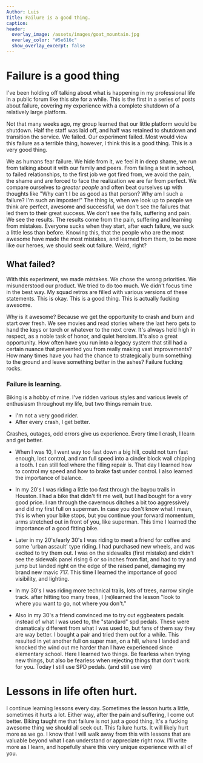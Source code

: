 ```yaml
---
Author: Luis
Title: Failure is a good thing.
caption:
header:
  overlay_image: /assets/images/goat_mountain.jpg
  overlay_color: "#5e616c"
  show_overlay_excerpt: false
---
```


# Failure is a good thing


I've been holding off talking about what is happening in my professional life in a public forum like this site for a while. This is the first in a series of posts about failure, covering my experience with a complete shutdown of a relatively large platform.

Not that many weeks ago, my group learned that our little platform would be shutdown. Half the staff was laid off, and half was retained to shutdown and transition the service. We failed. Our experiment failed. Most would view this failure as a terrible thing, however, I think this is a good thing. This is a very good thing.

We as humans fear failure. We hide from it, we feel it in deep shame, we run from talking about it with our family and peers. From failing a test in school, to failed relationships, to the first job we got fired from, we avoid the pain, the shame and are forced to face the realization we are far from perfect. We compare ourselves to *greater people* and often beat ourselves up with thoughts like "Why can't I be as good as that person? Why am I such a failure? I'm such an imposter!"  The thing is, when we look up to people we think are perfect, awesome and successful, we don't see the failures that led them to their  great success. We don't see the falls, suffering and pain. We see the results. The results come from the pain, suffering and learning from mistakes. Everyone sucks when they start, after each failure, we suck a little less than before. Knowing this, that the people who are the most awesome have made the most mistakes, and learned from them, to be more like our heroes, we should seek out failure. Weird, right?

## What failed?
With this experiment, we made mistakes. We chose the wrong priorities. We misunderstood our product. We tried to do too much. We didn't focus time in the best way. My squad retros are filled with various versions of these statements. This is okay. This is a good thing. This is actually fucking awesome.

Why is it awesome? Because we get the opportunity to crash and burn and start over fresh. We see movies and read stories where the last hero gets to hand the keys or torch or whatever to the next crew. It's always held high in respect, as a noble task of honor, and quiet heroism. It's also a great opportunity.  How often have you run into a legacy system that still had a certain nuance that prevented you from really making vast improvements? How many times have you had the chance to strategically burn something to the ground and leave something better in the ashes? Failure fucking rocks.

### Failure is learning.
Biking is a hobby of mine. I've ridden various styles and various levels of enthusiasm throughout my life, but two things remain true.
* I'm not a very good rider.
* After every crash, I get better.

Crashes, outages, odd errors give us experience. Every time I crash, I learn and get better.

* When I was 10, I went way too fast down a big hill, could not turn fast enough, lost control, and ran full speed into a cinder block wall chipping a tooth. I can still feel where the filling repair is. That day I learned how to control my speed and how to brake fast under control. I also learned the importance of balance.

* In my 20's I was riding a little too fast through the bayou trails in Houston. I had a bike that didn't fit me well, but I had bought for a very good price. I ran through the cavernous ditches a bit too aggressively and did my first full on superman. In case you don't know what I mean, this is when your bike stops, but you continue your forward momentum, arms stretched out in front of you, like superman. This time I learned the importance of a good fitting bike.

* Later in my 20's/early 30's I was riding to meet a friend for coffee and some 'urban assault' type riding. I had purchased new wheels, and was excited to try them out. I was on the sidewalks (first mistake) and didn't see the sidewalk panel rising 6 or so inches from flat, and had to try and jump but landed right on the edge of the raised panel, damaging my brand new mavic 717. This time I learned the importance of good visibility, and lighting.

* In my 30's I was riding more technical trails, lots of trees, narrow single track. after hitting too many trees, I (re)learned the lesson "look to where you want to go, not where you don't."

* Also in my 30's a friend convinced me to try out eggbeaters pedals instead of what I was used to, the "standard" spd pedals. These were dramaticaly different from what I was used to, but fans of them say they are way better. I bought a pair and tried them out for a while.  This resulted in yet another full on super man, on a hill, where I landed and knocked the wind out me harder than I have experienced since elementary school. Here I learned two things. Be fearless when trying new things, but also be fearless when rejecting things that don't work for you. Today I still use SPD pedals. (and still use vim)

# Lessons in life often hurt.

I continue learning lessons every day. Sometimes the lesson hurts a little, sometimes it hurts a lot. Either way, after the pain and suffering, I come out better. Biking taught me that failure is not just a good thing, It's a fucking awesome thing we should all seek out. This failure hurts. It will likely hurt more as we go. I know that I will walk away from this with lessons that are valuable beyond what I can understand or appreciate right now. I'll write more as I learn, and hopefully share this very unique experience with all of you.
